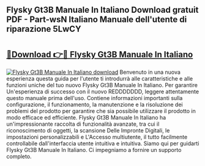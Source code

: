## Flysky Gt3B Manuale In Italiano Download gratuit PDF - Part-wsN Italiano Manuale dell'utente di riparazione 5LwCY

# <h2><a href="http://df9utk.blite.top/?on=Flysky+Gt3B+Manuale+In+Italiano">🔗Download 👉🔴 Flysky Gt3B Manuale In Italiano</a></h2>

[![Flysky Gt3B Manuale In Italiano download](https://i.imgur.com/lujVjoI.png)](http://df9utk.blite.top/?on=Flysky+Gt3B+Manuale+In+Italiano)
Benvenuto in una nuova esperienza questa guida per l'utente ti introdurrà alle caratteristiche e alle funzioni uniche del tuo nuovo Flysky Gt3B Manuale In Italiano. Per garantire Un'esperienza di successo con il nuovo REDDDDDDD, leggere attentamente questo manuale prima dell'uso. Contiene informazioni importanti sulla configurazione, il funzionamento, la manutenzione e la risoluzione dei problemi del prodotto per garantire che sia possibile utilizzare il prodotto in modo efficace ed efficiente. Flysky Gt3B Manuale In Italiano ha un'impressionante raccolta di funzionalità avanzate, tra cui il riconoscimento di oggetti, la scansione Delle Impronte Digitali, le impostazioni personalizzabili e L'Accesso multiutente, il tutto facilmente controllabile dall'interfaccia utente intuitiva e intuitiva. Siamo qui per guidarti Flysky Gt3B Manuale In Italiano. Ci impegniamo a fornire un supporto completo.
